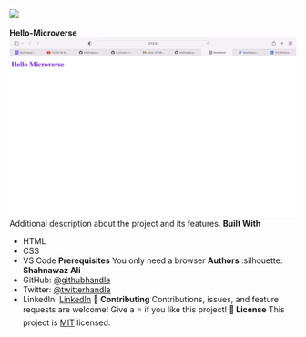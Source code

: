 ![](https://img.shields.io/badge/Microverse-blueviolet)

**Hello-Microverse**
![screenshot](image/HelloMicroverse.png)
Additional description about the project and its features.
**Built With**
- HTML
- CSS
- VS Code
**Prerequisites**
You only need a browser
**Authors**
:silhouette:  **Shahnawaz Ali**
- GitHub: [@githubhandle]("https://github.com/shahnawaza75")
- Twitter: [@twitterhandle]("https://twitter.com/RjShahnawaza75")
- LinkedIn: [LinkedIn]("https://www.linkedin.com/in/shahnawaz-ali-a24b72204")
 **:handshake: Contributing**
Contributions, issues, and feature requests are welcome!
Give a :star:️ if you like this project!
 **:memo: License**
This project is [MIT](./MIT.md) licensed.